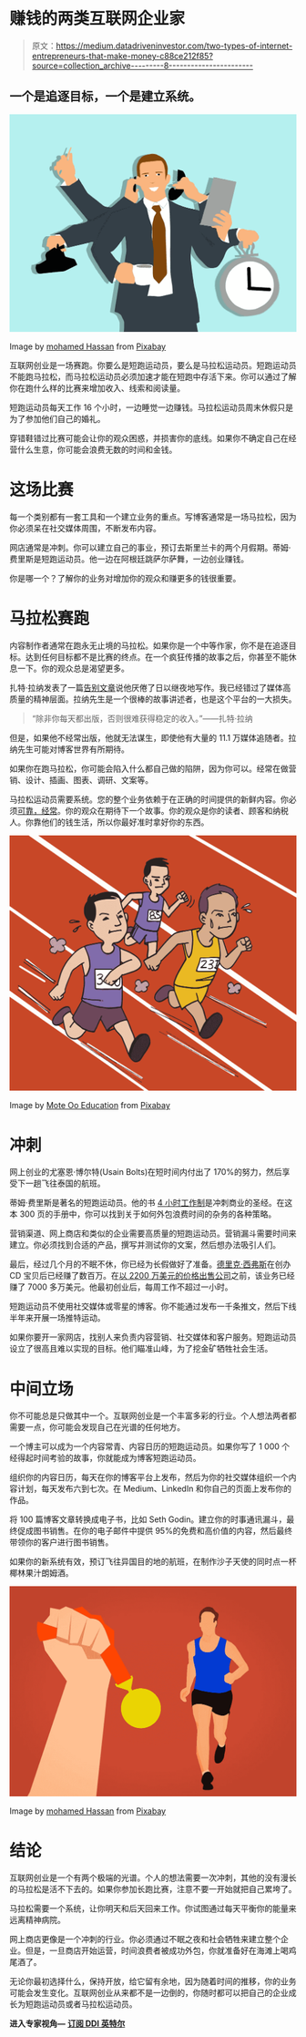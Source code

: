 # 赚钱的两类互联网企业家

> 原文：<https://medium.datadriveninvestor.com/two-types-of-internet-entrepreneurs-that-make-money-c88ce212f85?source=collection_archive---------8----------------------->

## 一个是追逐目标，一个是建立系统。

![](img/795984065081facc4c46404155f8b0c6.png)

Image by [mohamed Hassan](https://pixabay.com/users/mohamed_hassan-5229782/?utm_source=link-attribution&utm_medium=referral&utm_campaign=image&utm_content=2840792) from [Pixabay](https://pixabay.com/?utm_source=link-attribution&utm_medium=referral&utm_campaign=image&utm_content=2840792)

互联网创业是一场赛跑。你要么是短跑运动员，要么是马拉松运动员。短跑运动员不能跑马拉松，而马拉松运动员必须加速才能在短跑中存活下来。你可以通过了解你在跑什么样的比赛来增加收入、线索和阅读量。

短跑运动员每天工作 16 个小时，一边睡觉一边赚钱。马拉松运动员周末休假只是为了参加他们自己的婚礼。

穿错鞋错过比赛可能会让你的观众困惑，并损害你的底线。如果你不确定自己在经营什么生意，你可能会浪费无数的时间和金钱。

# 这场比赛

每一个类别都有一套工具和一个建立业务的重点。写博客通常是一场马拉松，因为你必须呆在社交媒体周围，不断发布内容。

网店通常是冲刺。你可以建立自己的事业，预订去斯里兰卡的两个月假期。蒂姆·费里斯是短跑运动员。他一边在阿根廷跳萨尔萨舞，一边创业赚钱。

你是哪一个？了解你的业务对增加你的观众和赚更多的钱很重要。

# 马拉松赛跑

内容制作者通常在跑永无止境的马拉松。如果你是一个中等作家，你不是在追逐目标。达到任何目标都不是比赛的终点。在一个疯狂传播的故事之后，你甚至不能休息一下。你的观众总是渴望更多。

扎特·拉纳发表了一篇[告别文章](https://medium.com/@ztrana/why-i-am-leaving-medium-b34c8271b770)说他厌倦了日以继夜地写作。我已经错过了媒体高质量的精神层面。拉纳先生是一个很棒的故事讲述者，也是这个平台的一大损失。

> “除非你每天都出版，否则很难获得稳定的收入。”——扎特·拉纳

但是，如果他不经常出版，他就无法谋生，即使他有大量的 11.1 万媒体追随者。拉纳先生可能对博客世界有所期待。

如果你在跑马拉松，你可能会陷入什么都自己做的陷阱，因为你可以。经常在做营销、设计、插画、图表、调研、文案等。

马拉松运动员需要系统。您的整个业务依赖于在正确的时间提供的新鲜内容。你必须[可靠，经常](https://medium.com/better-marketing/how-often-should-you-publish-for-best-results-c16d74a3f03e)。你的观众在期待下一个故事。你的观众是你的读者、顾客和纳税人。你靠他们的钱生活，所以你最好准时拿好你的东西。

![](img/2c4e19802c22f097b313b78e2e1f100e.png)

Image by [Mote Oo Education](https://pixabay.com/users/MoteOo-466065/?utm_source=link-attribution&utm_medium=referral&utm_campaign=image&utm_content=5204384) from [Pixabay](https://pixabay.com/?utm_source=link-attribution&utm_medium=referral&utm_campaign=image&utm_content=5204384)

# 冲刺

网上创业的尤塞恩·博尔特(Usain Bolts)在短时间内付出了 170%的努力，然后享受下一趟飞往泰国的航班。

蒂姆·费里斯是著名的短跑运动员。他的书 [4 小时工作制](https://fourhourworkweek.com/)是冲刺商业的圣经。在这本 300 页的手册中，你可以找到关于如何外包浪费时间的杂务的各种策略。

营销渠道、网上商店和类似的企业需要高质量的短跑运动员。营销漏斗需要时间来建立。你必须找到合适的产品，撰写并测试你的文案，然后想办法吸引人们。

最后，经过几个月的不眠不休，你已经为长假做好了准备。[德里克·西弗斯](https://sivers.org/)在创办 CD 宝贝后已经赚了数百万。在[以 2200 万美元的价格出售公司](https://www.wired.com/2008/10/derek-sivers-so/)之前，该业务已经赚了 7000 多万美元。他最初创业后，每周工作不超过一小时。

短跑运动员不使用社交媒体或零星的博客。你不能通过发布一千条推文，然后下线半年来开展一场推特运动。

如果你要开一家网店，找别人来负责内容营销、社交媒体和客户服务。短跑运动员设立了很高且难以实现的目标。他们瞄准山峰，为了挖金矿牺牲社会生活。

# 中间立场

你不可能总是只做其中一个。互联网创业是一个丰富多彩的行业。个人想法两者都需要一点，你可能会发现自己在光谱的任何地方。

一个博主可以成为一个内容常青、内容日历的短跑运动员。如果你写了 1 000 个经得起时间考验的故事，你就能成为博客短跑运动员。

组织你的内容日历，每天在你的博客平台上发布，然后为你的社交媒体组织一个内容计划，每天发布六到七次。在 Medium、LinkedIn 和你自己的页面上发布你的作品。

将 100 篇博客文章转换成电子书，比如 Seth Godin。建立你的时事通讯漏斗，最终促成图书销售。在你的电子邮件中提供 95%的免费和高价值的内容，然后最终带领你的客户进行图书销售。

如果你的新系统有效，预订飞往异国目的地的航班，在制作沙子天使的同时点一杯椰林果汁朗姆酒。

![](img/4fdc5b2363f1a11740f995632f3f8ebc.png)

Image by [mohamed Hassan](https://pixabay.com/users/mohamed_hassan-5229782/?utm_source=link-attribution&utm_medium=referral&utm_campaign=image&utm_content=3176449) from [Pixabay](https://pixabay.com/?utm_source=link-attribution&utm_medium=referral&utm_campaign=image&utm_content=3176449)

# 结论

互联网创业是一个有两个极端的光谱。个人的想法需要一次冲刺，其他的没有漫长的马拉松是活不下去的。如果你参加长跑比赛，注意不要一开始就把自己累垮了。

马拉松需要一个系统，让你明天和后天回来工作。你试图通过每天平衡你的能量来远离精神病院。

网上商店更像是一个冲刺的行业。你必须通过不眠之夜和社会牺牲来建立整个企业。但是，一旦商店开始运营，时间浪费者被成功外包，你就准备好在海滩上喝鸡尾酒了。

无论你最初选择什么，保持开放，给它留有余地，因为随着时间的推移，你的业务可能会发生变化。互联网创业从来都不是一边倒的，你随时都可以把自己的企业成长为短跑运动员或者马拉松运动员。

**进入专家视角—** [**订阅 DDI 英特尔**](https://datadriveninvestor.com/ddi-intel)